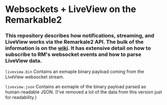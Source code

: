 # Websockets + LiveView on the Remarkable2

### This repository describes how notifications, streaming, and LiveView works via the Remarkale2 API. The bulk of the information is on the [wiki](https://github.com/poundifdef/rmsockets/wiki). It has extensive detail on how to subscribe to RM's websocket events and how to parse LiveView data.

`liveview.bin` Contains an exmaple binary payload coming from the LiveView websocket stream.

`liveview.json` Contains an exmaple of the binary payload parsed as human-readable JSON. (I've removed a lot of the data from this version just for readability.)
